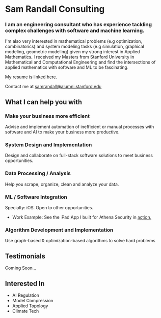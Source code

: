 # Sam Randall Consulting
### I am an engineering consultant who has experience tackling complex challenges with software and machine learning.

I'm also very interested in mathematical problems (e.g optimization, combinatorics) and system modeling tasks (e.g simulation, graphical modeling, geometric modeling) given my strong interest in Applied Mathematics. I received my Masters from Stanford University in Mathematical and Computational Engineering and find the intersections of applied mathematics with software and ML to be fascinating.

My resume is linked <a href="https://sam-randall.github.io/samrandall.github.io/resume/ConsultantRandall_Resume.pdf" target="_blank">here.</a>

Contact me at samrandall@alumni.stanford.edu


## What I can help you with
### Make your business more efficient

Advise and implement automation of inefficient or manual processes with software and AI to make your business more productive.


### System Design and Implementation
Design and collaborate on full-stack software solutions to meet business opportunities.
### Data Processing / Analysis
Help you scrape, organize, clean and analyze your data.
### ML / Software Integration
Specialty: iOS. Open to other opportunities.
- Work Example: See the iPad App I built for Athena Security in <a href="https://www.youtube.com/watch?v=r2YbpxIprDI" target="_blank">action.</a>
### Algorithm Development and Implementation
Use graph-based & optimization-based algorithms to solve hard problems.

## Testimonials

Coming Soon...

## Interested In
- AI Regulation
- Model Compression
- Applied Topology
- Climate Tech





